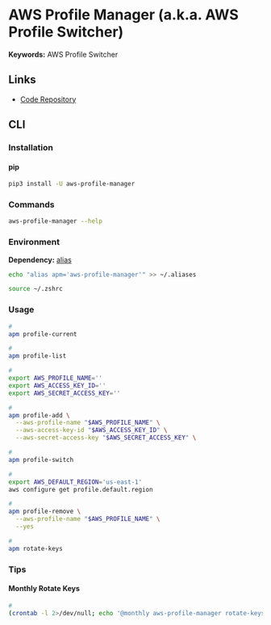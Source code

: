 # AWS Profile Manager (a.k.a. AWS Profile Switcher)

**Keywords:** AWS Profile Switcher

## Links

- [Code Repository](https://github.com/99stealth/aws-profile-manager)

## CLI

### Installation

#### pip

```sh
pip3 install -U aws-profile-manager
```

### Commands

```sh
aws-profile-manager --help
```

### Environment

**Dependency:** [alias](/shell/alias.md)

```sh
echo "alias apm='aws-profile-manager'" >> ~/.aliases

source ~/.zshrc
```

### Usage

```sh
#
apm profile-current

#
apm profile-list

#
export AWS_PROFILE_NAME=''
export AWS_ACCESS_KEY_ID=''
export AWS_SECRET_ACCESS_KEY=''

#
apm profile-add \
  --aws-profile-name "$AWS_PROFILE_NAME" \
  --aws-access-key-id "$AWS_ACCESS_KEY_ID" \
  --aws-secret-access-key "$AWS_SECRET_ACCESS_KEY" \

#
apm profile-switch

#
export AWS_DEFAULT_REGION='us-east-1'
aws configure get profile.default.region

#
apm profile-remove \
  --aws-profile-name "$AWS_PROFILE_NAME" \
  --yes

#
apm rotate-keys
```

### Tips

#### Monthly Rotate Keys

```sh
#
(crontab -l 2>/dev/null; echo '@monthly aws-profile-manager rotate-keys --aws-profile-name <name> --yes') | crontab -
```
